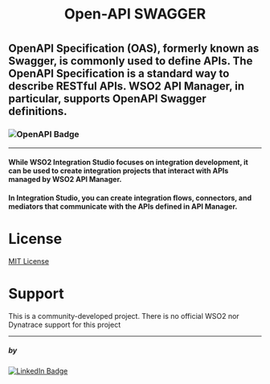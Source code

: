 <h1> <center> Open-API SWAGGER </center><h1>

<h2> OpenAPI Specification (OAS), formerly known as Swagger, is commonly used to define APIs. The OpenAPI Specification is a standard way to describe RESTful APIs. WSO2 API Manager, in particular, supports OpenAPI Swagger definitions.</h2>


### ![OpenAPI Badge](https://shields.io/badge/openAPI-lightgrey?logo=swagger&style=for-the-badge&logoColor=black&labelColor=green)

-----

#### While WSO2 Integration Studio focuses on integration development, it can be used to create integration projects that interact with APIs managed by WSO2 API Manager.
#### In Integration Studio, you can create integration flows, connectors, and mediators that communicate with the APIs defined in API Manager.

# License

[MIT License](LICENSE)

# Support
This is a community-developed project. There is no official WSO2 nor Dynatrace support for this project


----
##### by
[![LinkedIn Badge](https://img.shields.io/badge/gunasegarran-323330?style=for-the-adge&logo=linkedin&logoColor=blue)](https://www.linkedin.com/in/gunasegarran/)